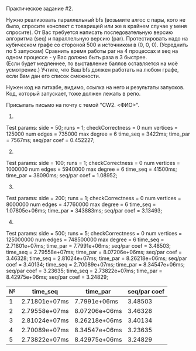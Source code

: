 Практическое задание #2.

Нужно реализовать параллельный bfs (возьмите алгос с пары, кого не было, спросите конспект с товарищей или же в крайнем
случае у меня спросите). От Вас требуется написать последовательную версию алгоритма (seq) и параллельную версию (par).
Протестировать надо на кубическом графе со стороной 500 и источником в (0, 0, 0). (Усреднить по 5 запускам)
Сравнить время работы par на 4 процессах и seq на одном процессе - у Вас должно быть раза в 3 быстрее.  
(Если будет медленнее, то выставление баллов оставляется на моё усмотрение.) Учтите, что Ваш bfs должен работать на 
любом графе, если Вам дан его список смежности.

Нужен код на гитхабе, видимо, ссылка на него и результаты запусков. Код, который запускает, тоже должен лежать в репо.

Присылать письмо на почту с темой "CW2. <ФИО>".

1. 
Test params: side = 50; runs = 1; checkCorrectness = 0
num vertices = 125000
num edges    = 735000
max degree   = 6
time_seq = 3422ms; time_par = 7567ms; seq/par coef = 0.452227;

2.
Test params: side = 100; runs = 1; checkCorrectness = 0
num vertices = 1000000
num edges    = 5940000
max degree   = 6
time_seq = 41500ms; time_par = 38090ms; seq/par coef = 1.08952;

3.
Test params: side = 200; runs = 1; checkCorrectness = 0
num vertices = 8000000
num edges    = 47760000
max degree   = 6
time_seq = 1.07805e+06ms; time_par = 343883ms; seq/par coef = 3.13493;

4.
Test params: side = 500; runs = 5; checkCorrectness = 0
num vertices = 125000000
num edges    = 748500000
max degree   = 6
time_seq = 2.71801e+07ms; time_par = 7.7991e+06ms; seq/par coef = 3.48503;
time_seq = 2.79558e+07ms; time_par = 8.07206e+06ms; seq/par coef = 3.46328;
time_seq = 2.81024e+07ms; time_par = 8.26218e+06ms; seq/par coef = 3.40134;
time_seq = 2.70089e+07ms; time_par = 8.34547e+06ms; seq/par coef = 3.23635;
time_seq = 2.73822e+07ms; time_par = 8.42975e+06ms; seq/par coef = 3.24829;

| № | time_seq       | time_par       | seq/par coef |
|---|----------------|----------------|--------------|
| 1 | 2.71801e+07ms  | 7.7991e+06ms   | 3.48503      |
| 2 | 2.79558e+07ms  | 8.07206e+06ms  | 3.46328      |
| 3 | 2.81024e+07ms  | 8.26218e+06ms  | 3.40134      |
| 4 | 2.70089e+07ms  | 8.34547e+06ms  | 3.23635      |
| 5 | 2.73822e+07ms  | 8.42975e+06ms  | 3.24829      |

